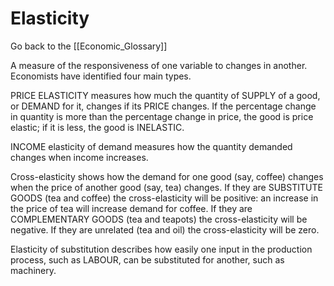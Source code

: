 # Elasticity

Go back to the [[Economic_Glossary]]


A measure of the responsiveness of one variable to changes in another. Economists have identified four main types.

PRICE ELASTICITY measures how much the quantity of SUPPLY of a good, or DEMAND for it, changes if its PRICE changes. If the percentage change in quantity is more than the percentage change in price, the good is price elastic; if it is less, the good is INELASTIC.

INCOME elasticity of demand measures how the quantity demanded changes when income increases.

Cross-elasticity shows how the demand for one good (say, coffee) changes when the price of another good (say, tea) changes. If they are SUBSTITUTE GOODS (tea and coffee) the cross-elasticity will be positive: an increase in the price of tea will increase demand for coffee. If they are COMPLEMENTARY GOODS (tea and teapots) the cross-elasticity will be negative. If they are unrelated (tea and oil) the cross-elasticity will be zero.

Elasticity of substitution describes how easily one input in the production process, such as LABOUR, can be substituted for another, such as machinery.

